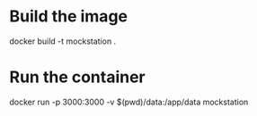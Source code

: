# Build the image
docker build -t mockstation .

# Run the container
docker run -p 3000:3000 -v $(pwd)/data:/app/data mockstation